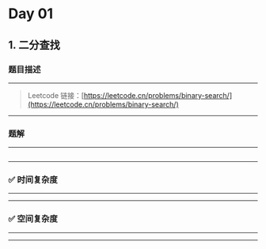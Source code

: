 # Day 01

## 1. 二分查找

### 题目描述
---

> Leetcode 链接：[https://leetcode.cn/problems/binary-search/](https://leetcode.cn/problems/binary-search/)
---

### 题解
---
```cpp

```
---
### ✅ 时间复杂度
---
---
### ✅ 空间复杂度
---
---
